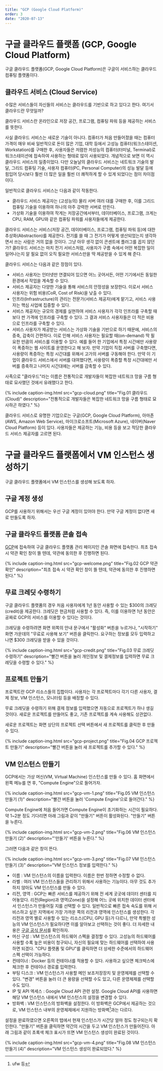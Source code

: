 ```yaml
---
title: "GCP (Google Cloud Platform)"
order: 3
date: "2020-07-13"
---
```


# 구글 클라우드 플랫폼 (GCP, Google Cloud Platform)

구글 클라우드 플랫폼(GCP, Google Cloud Platform)은 구글이 서비스하는 클라우드 컴퓨팅 플랫폼이다.

## 클라우드 서비스 (Cloud Service)

수많은 서비스들이 자신들의 서비스는 클라우드를 기반으로 하고 있다고 한다. 여기서 클라우드란 무엇일까? 

클라우드 서비스란 온라인으로 저장 공간, 프로그램, 컴퓨팅 파워 등을 제공하는 서비스를 뜻한다.

사실 클라우드 서비스는 새로운 기술이 아니다. 컴퓨터가 처음 만들어졌을 때는 컴퓨터 가격이 매우 비싸 일반적으로 돈이 많은 기업, 대학 등에서 고성능 컴퓨터(워크스테이션, Workstation)를 구매한 후, 사용자들은 저렴한 저성능의 컴퓨터(터미널, Terminal)로 워크스테이션에 접속하여 사용하는 형태로 많이 사용되었다. 개념적으로 보면 이 역시 클라우드 서비스의 일종이었다. 다만 오늘날의 클라우드 서비스는 네트워크 기술의 발달, 그리드 컴퓨팅 기술, 사용자 컴퓨터(PC, Personal Computer)의 성능 발달 등에 힘입어 당시보다 훨씬 더 많은 일을 훨씬 더 쾌적하게 할 수 있게 되었다는 점이 차이점이다.

일반적으로 클라우드 서비스는 다음과 같이 작동한다.

- 클라우드 서비스 제공자는 (고성능의) 물리 서버 여러 대를 구매한 후, 이를 그리드 컴퓨팅 기술을 이용하여 하나의 아주 강력한 서버로 만든다.
- 가상화 기술을 이용하여 작게는 저장공간에서부터, 데이터베이스, 프로그램, 크게는 CPU, RAM, GPU와 같은 컴퓨팅 파워를 사용자들에게 제공한다.

클라우드 서비스는 서비스(저장 공간, 데이터베이스, 프로그램, 컴퓨팅 파워 등)에 대한 추상화(Abstraction)를 제공한다. 전기를 쓸 때 그 전기가 어떻게 생산되었는지 생각하면서 쓰는 사람은 거의 없을 것이다. 그냥 아무 생각 없이 콘센트에 플러그를 꼽지 않던가? 클라우드 서비스는 마치 전기 서비스처럼, 사용자가 구름 속에서 어떤 복잡한 일이 일어나는지 알 필요 없이 오직 필요한 서비스만을 딱 제공받을 수 있게 해 준다.

클라우드 서비스는 다음과 같은 장점이 있다.

- 서비스 사용자는 인터넷만 연결되어 있으면 어느 곳어서든, 어떤 기기에서든 동일한 환경에서 작업을 계속할 수 있다.
- 서비스 제공자는 다양한 기술을 통해 서비스의 안정성을 보장한다. 이로서 서비스 사용자는 위험 비용(CoR, Cost of Risk)을 낮출 수 있다.
- 인프라(Infrastructure)의 관리는 전문가(서비스 제공자)에게 맡기고, 서비스 사용자는 핵심 사업에 집중할 수 있다.
- 서비스 제공자는 규모의 경제를 실현하여 서비스 사용자가 각각 인프라를 구축할 때보다 싼 가격에 인프라를 구축할 수 있다. 그 결과 서비스 사용자들은 더 적은 비용으로 인프라를 구축할 수 있다.
- 서비스 사용자가 제공받는 서비스는 가상화 기술을 기반으로 하기 때문에, 서비스의 증축, 감축이 간편하다. 이로 인해 서비스 사용자는 필요할 때(on-demand) 딱 필요한 만큼의 서비스를 이용할 수 있다. 예를 들어 한 기업에서 특정 시간에만 사용량이 폭증하는 웹 사이트를 운영한다고 해 보자. 만약 기업이 직접 서버를 구축했다면, 사용량이 폭증하는 특정 시간대를 위해서 고가의 서버를 구동해야 한다. 만약 이 기업이 클라우드 서비스에서 서버를 대여했다면, 사용량이 폭증할 특정 시간대에만 서버를 증축하고 나머지 시간대에는 서버를 감축할 수 있다. 

사족으로 "클라우드"라는 이름은 전통적으로 개발자들이 복잡한 네트워크 망을 구름 형태로 묘사했던 것에서 유래했다고 한다.

{% include caption-img.html src="gcp-cloud.png" title="Fig.01 클라우드 (Cloud)" description="전통적으로 개발자들은 복잡한 네트워크 망을 구름 형태로 묘사하곤 하였다." %}

클라우드 서비스로 유명한 기업으로는 구글(GCP, Google Cloud Platform), 아마존(AWS, Amazon Web Service), 마이크로소프트(Microsoft Azure), 네이버(Naver Cloud Platform) 등이 있다. 사용자들은 제공하는 기능, 비용 등을 보고 적당한 클라우드 서비스 제공자를 고르면 된다.

# 구글 클라우드 플랫폼에서 VM 인스턴스 생성하기

구글 클라우드 플랫폼에서 VM 인스턴스를 생성해 보도록 하자.

## 구글 계정 생성

GCP를 사용하기 위해서는 우선 구글 계정이 있어야 한다. 만약 구글 계정이 없다면 새로 만들도록 하자.

## 구글 클라우드 플랫폼 콘솔 접속

[GCP](https://console.cloud.google.com/)에 접속하여 구글 클라우드 플랫폼 관리 페이지인 콘솔 화면에 접속한다. 최초 접속 시 약관 확인 창이 뜰 텐데, 약관에 동의한 후 진행하면 된다.

{% include caption-img.html src="gcp-welcome.png" title="Fig.02 GCP 약관 확인" description="최초 접속 시 약관 확인 창이 뜰 텐데, 약관에 동의한 후 진행하면 된다." %}

## 무료 크레딧 수령하기

구글 클라우드 플랫폼의 경우 처음 사용자에게 1년 동안 사용할 수 있는 $300의 크레딧(credit)을 제공한다. 크레딧은 현금처럼 사용할 수 있다. 즉, 이를 이용하면 1년 동안은 공짜로 GCP의 서비스를 이용할 수 있다는 것이다.

크레딧을 수령하려면 화면 위쪽의 안내 문구에서 "활성화" 버튼을 누르거나, "시작하기" 화면 가운데의 "무료로 사용해 보기" 버튼을 클릭한다. 요구하는 정보를 모두 입력하고 나면 $300 크레딧을 받을 수 있을 것이다.

{% include caption-img.html src="gcp-credit.png" title="Fig.03 무료 크레딧 수령하기" description="빨간 버튼을 눌러 개인정보 및 결제정보를 입력하면 무료 크레딧을 수령할 수 있다." %}

## 프로젝트 만들기

프로젝트란 GCP 리소스들의 집합이다. 사용자는 각 프로젝트마다 각기 다른 사용자, 결제 정보, VM 인스턴스, 모니터링 등을 배정할 수 있다.

무료 크레딧을 수령하기 위해 결제 정보를 입력했으면 자동으로 프로젝트가 하나 생길 것이다. 새로운 프로젝트를 만들어도 좋고, 기존 프로젝트를 계속 사용해도 상관없다.

새로운 프로젝트는 화면 상단의 프로젝트 선택 버튼에서 새 프로젝트를 클릭한 후 만들 수 있다.

{% include caption-img.html src="gcp-project.png" title="Fig.04 GCP 프로젝트 만들기" description="빨간 버튼을 눌러 새 프로젝트를 추가할 수 있다." %}

## VM 인스턴스 만들기

GCP에서는 가상 머신(VM, Virtual Machine) 인스턴스를 만들 수 있다. 홈 화면에서 왼쪽 메뉴를 연 후, "Compute Engine"으로 들어가자. 

{% include caption-img.html src="gcp-vm-1.png" title="Fig.05 VM 인스턴스 만들기 (1)" description="빨간 버튼을 눌러 'Compute Engine'으로 들어간다." %}

Compute Engine에 처음 들어가면 Compute Engine이 초기화하는 시간이 필요하다. 약 1~2분 정도 기다리면 아래 그림과 같이 "만들기" 버튼이 활성화된다. "만들기" 버튼을 누른다.

{% include caption-img.html src="gcp-vm-2.png" title="Fig.06 VM 인스턴스 만들기 (2)" description="'만들기' 버튼을 누른다." %}

그러면 다음과 같은 창이 뜬다.

{% include caption-img.html src="gcp-vm-3.png" title="Fig.07 VM 인스턴스 만들기 (3)" description="VM 인스턴스 정보를 입력한다." %}

- 이름 : VM 인스턴스의 이름을 입력한다. 이름은 한번 정하면 수정할 수 없다.
- 라벨 : 여러 VM 인스턴스들을 관리하기 위해서 사용하는 기능이다. 아무 것도 추가하지 않아도 VM 인스턴스를 만들 수 있다.
- 리전, 영역 : GCP는 빠른 서비스를 제공하기 위해 전 세계 곳곳에 데이터 센터를 지어놓았다. 리전(Region)과 영역(Zone)을 설정해 어느 곳에 위치한 데이터 센터에서 인스턴스가 만들어질 지를 선택할 수 있다. 일반적으로 빠른 접속 속도를 위해 서비스하고 싶은 지역에서 가장 가까운 쪽의 리전과 영역에 인스턴스를 생성한다. 각 리전과 영역 별로 사용할 수 있는 리소스(CPU, GPU 등)가 다르니, 만약 특별한 성능의 VM 인스턴스가 필요하다면 이를 알아보고 선택하는 것이 좋다. 더 자세한 내용은 [구글 공식 문서](https://cloud.google.com/compute/docs/regions-zones)를 확인하자.
- 머신 구성 : VM 인스턴스의 하드웨어 스펙을 결정할 수 있다. 고성능의 하드웨어를 사용할 수록 높은 비용이 청구되니, 자신의 필요에 맞는 하드웨어를 선택하여 사용하면 되겠다. "CPU 플랫폼 및 GPU"를 클릭하면 더 상세한 수준에서의 하드웨어 스펙 선택이 가능하다.
- 컨테이너 : Docker 등의 컨테이너를 적용할 수 있다. 사용하고 싶으면 체크박스에 체크한 후 컨테이너 경로를 입력한다.
- 부팅 디스크 : VM 인스턴스가 사용할 메인 보조저장장치 및 운영체제를 선택할 수 있다. "변경" 버튼을 눌러 더 큰 용량을 선택할 수도 있고, 다른 운영체제를 선택할 수도 있다.
- IP 및 API 엑세스 : Google Cloud API 관련 설정. Google Cloud API를 사용하면 해당 VM 인스턴스 내에서 VM 인스턴스의 설정을 변경할 수 있다.
- 방화벽 : VM 인스턴스의 방화벽을 설정한다. 이 방화벽은 GCP에서 제공하는 것으로, VM 인스턴스 내부의 운영체제에서 지원하는 방화벽[^1]과는 다르다.

[^1]: ufw 등

설정을 완료하였으면 오른쪽의 탭에서 현재 인스턴스가 시간당 얼마 정도 청구되는지 확인한다. "만들기" 버튼을 클릭하면 약간의 시간을 두고 VM 인스턴스가 만들어진다. 아래 그림과 같이 초록색 체크 표시가 뜨면 VM 인스턴스 생성이 완료된 것이다.

{% include caption-img.html src="gcp-vm-4.png" title="Fig.08 VM 인스턴스 만들기 (4)" description="VM 인스턴스 생성이 완료되었다." %}

